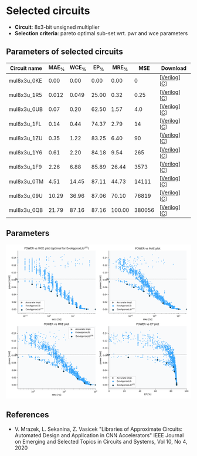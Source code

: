 
Selected circuits
===================
 - **Circuit**: 8x3-bit unsigned multiplier
 - **Selection criteria**: pareto optimal sub-set wrt. pwr and wce parameters

Parameters of selected circuits
----------------------------

| Circuit name | MAE<sub>%</sub> | WCE<sub>%</sub> | EP<sub>%</sub> | MRE<sub>%</sub> | MSE | Download |
| --- |  --- | --- | --- | --- | --- | --- | 
| mul8x3u_0KE | 0.00 | 0.00 | 0.00 | 0.00 | 0 |  [[Verilog](mul8x3u_0KE.v)]  [[C](mul8x3u_0KE.c)] |
| mul8x3u_1R5 | 0.012 | 0.049 | 25.00 | 0.32 | 0.25 |  [[Verilog](mul8x3u_1R5.v)]  [[C](mul8x3u_1R5.c)] |
| mul8x3u_0UB | 0.07 | 0.20 | 62.50 | 1.57 | 4.0 |  [[Verilog](mul8x3u_0UB.v)]  [[C](mul8x3u_0UB.c)] |
| mul8x3u_1FL | 0.14 | 0.44 | 74.37 | 2.79 | 14 |  [[Verilog](mul8x3u_1FL.v)]  [[C](mul8x3u_1FL.c)] |
| mul8x3u_1ZU | 0.35 | 1.22 | 83.25 | 6.40 | 90 |  [[Verilog](mul8x3u_1ZU.v)]  [[C](mul8x3u_1ZU.c)] |
| mul8x3u_1Y6 | 0.61 | 2.20 | 84.18 | 9.54 | 265 |  [[Verilog](mul8x3u_1Y6.v)]  [[C](mul8x3u_1Y6.c)] |
| mul8x3u_1F9 | 2.26 | 6.88 | 85.89 | 26.44 | 3573 |  [[Verilog](mul8x3u_1F9.v)]  [[C](mul8x3u_1F9.c)] |
| mul8x3u_0TM | 4.51 | 14.45 | 87.11 | 44.73 | 14111 |  [[Verilog](mul8x3u_0TM.v)]  [[C](mul8x3u_0TM.c)] |
| mul8x3u_09U | 10.29 | 36.96 | 87.06 | 70.10 | 76819 |  [[Verilog](mul8x3u_09U.v)]  [[C](mul8x3u_09U.c)] |
| mul8x3u_0QB | 21.79 | 87.16 | 87.16 | 100.00 | 380056 |  [[Verilog](mul8x3u_0QB.v)]  [[C](mul8x3u_0QB.c)] |
    
Parameters
--------------
![Parameters figure](fig.png)

References
--------------
   - V. Mrazek, L. Sekanina, Z. Vasicek "Libraries of Approximate Circuits: Automated Design and Application in CNN Accelerators" IEEE Journal on Emerging and Selected Topics in Circuits and Systems, Vol 10, No 4, 2020

             